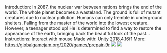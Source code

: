 
Introduction: 
In 2087, the nuclear war between nations brings the end of the world. The whole planet becomes a wasteland. The ground is full of mutant creatures due to nuclear pollution. Humans can only tremble in underground shelters. Falling from the master of the world into the lowest creature. However, a teenager stood up! He is determined to find a way to restore the appearance of the earth, bringing back the beautiful look of the past...  
Instructions: Interact with mouse
Made with: Unity 2018.4.16f1
More: https://globalgamejam.org/2020/games/prepair-9r
![](imagePath)
[<img src="https://img.youtube.com/vi/F0HZTOR2Wms/hqdefault.jpg">](https://youtu.be/F0HZTOR2Wms)

